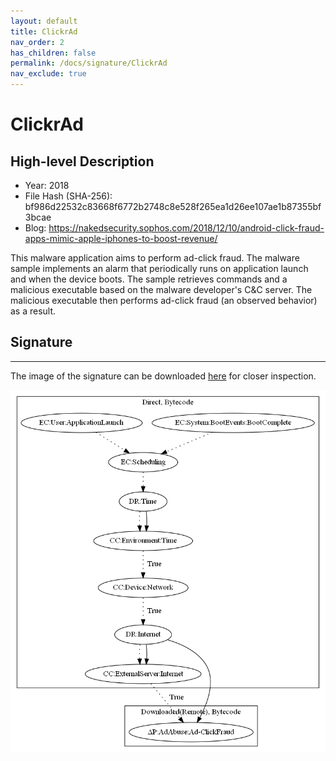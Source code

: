 ```yaml
---
layout: default
title: ClickrAd
nav_order: 2
has_children: false
permalink: /docs/signature/ClickrAd
nav_exclude: true
---
```


# ClickrAd

## High-level Description
* Year: 2018
* File Hash (SHA-256): bf986d22532c83668f6772b2748c8e528f265ea1d26ee107ae1b87355bf3bcae
* Blog: https://nakedsecurity.sophos.com/2018/12/10/android-click-fraud-apps-mimic-apple-iphones-to-boost-revenue/

This malware application aims to perform ad-click fraud. The malware sample implements an alarm that periodically runs on application launch and when the device boots. The sample retrieves commands and a malicious executable based on the malware developer's C&C server. The malicious executable then performs ad-click fraud (an observed behavior) as a result.

## Signature
---

The image of the signature can be downloaded [here](../../img/signatures/ClickrAd.png) for closer inspection.

![](../../img/signatures/ClickrAd.png)